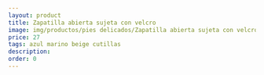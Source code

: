 ```yaml
---
layout: product
title: Zapatilla abierta sujeta con velcro
image: img/productos/pies delicados/Zapatilla abierta sujeta con velcro=27=azul marino beige cutillas.webp
price: 27
tags: azul marino beige cutillas
description: 
order: 0
---
```

